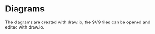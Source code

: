 # Diagrams

The diagrams are created with draw.io, the SVG files can be opened and edited with draw.io.